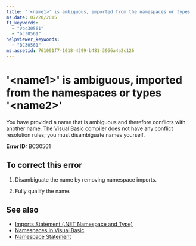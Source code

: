 ```yaml
---
title: "'<name1>' is ambiguous, imported from the namespaces or types '<name2>'"
ms.date: 07/20/2015
f1_keywords: 
  - "vbc30561"
  - "bc30561"
helpviewer_keywords: 
  - "BC30561"
ms.assetid: 761091f7-1018-4299-b481-3966a4a2c126
---
```

# '\<name1>' is ambiguous, imported from the namespaces or types '\<name2>'
You have provided a name that is ambiguous and therefore conflicts with another name. The Visual Basic compiler does not have any conflict resolution rules; you must disambiguate names yourself.  
  
 **Error ID:** BC30561  
  
## To correct this error  
  
1.  Disambiguate the name by removing namespace imports.  
  
2.  Fully qualify the name.  
  
## See also

- [Imports Statement (.NET Namespace and Type)](../../../visual-basic/language-reference/statements/imports-statement-net-namespace-and-type.md)
- [Namespaces in Visual Basic](../../../visual-basic/programming-guide/program-structure/namespaces.md)
- [Namespace Statement](../../../visual-basic/language-reference/statements/namespace-statement.md)

